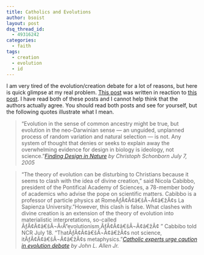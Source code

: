 ```yaml
---
title: Catholics and Evolutions
author: bsoist
layout: post
dsq_thread_id:
  - 49316242
categories:
  - faith
tags:
  - creation
  - evolution
  - id
---
```

I am very tired of the evolution/creation debate for a lot of reasons, but here is quick glimpse at my real problem. [This post][1] was written in reaction to [this post][2]. I have read both of these posts and I cannot help think that the authors actually agree. You should read both posts and see for yourself, but the following quotes illustrate what I mean.  

> &#8220;Evolution in the sense of common ancestry might be true, but evolution in the neo-Darwinian sense &#8212; an unguided, unplanned process of random variation and natural selection &#8212; is not. Any system of thought that denies or seeks to explain away the overwhelming evidence for design in biology is ideology, not science.&#8221;<cite><a href="http://www.millerandlevine.com/km/evol/catholic/schonborn-NYTimes.html">Finding Design in Nature</a> by Christoph Schonborn July 7, 2005</cite>

> &#8220;The theory of evolution can be disturbing to Christians because it seems to clash with the idea of divine creation,&#8221; said Nicola Cabibbo, president of the Pontifical Academy of Sciences, a 78-member body of academics who advise the pope on scientific matters. Cabibbo is a professor of particle physics at RomeÃƒÂ¢Ã¢â€šÂ¬Ã¢â€žÂ¢s La Sapienza University.&#8221;However, this clash is false. What clashes with divine creation is an extension of the theory of evolution into materialistic interpretations, so-called ÃƒÂ¢Ã¢â€šÂ¬Ã‹Å“evolutionism,ÃƒÂ¢Ã¢â€šÂ¬Ã¢â€žÂ¢ &#8221; Cabbibo told NCR July 18. &#8220;ThatÃƒÂ¢Ã¢â€šÂ¬Ã¢â€žÂ¢s not science, itÃƒÂ¢Ã¢â€šÂ¬Ã¢â€žÂ¢s metaphysics.&#8221;<cite><a href="http://www.ncronline.org/NCR_Online/archives2/2005c/072905/072905h.php">Catholic experts urge caution in evolution debate</a> by John L. Allen Jr.</cite>

 [1]: http://www.ncronline.org/NCR_Online/archives2/2005c/072905/072905h.php
 [2]: http://www.millerandlevine.com/km/evol/catholic/schonborn-NYTimes.html
